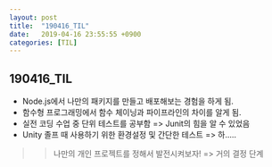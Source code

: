 ```yaml
---
layout: post
title:  "190416_TIL"
date:   2019-04-16 23:55:55 +0900
categories: [TIL]
---
```


190416_TIL
------------

* Node.js에서 나만의 패키지를 만들고 배포해보는 경험을 하게 됨.
* 함수형 프로그래밍에서 함수 체이닝과 파이프라인의 차이를 알게 됨.
* 실전 코딩 수업 중 단위 테스트를 공부함 => Junit의 힘을 알 수 있었음
* Unity 졸프 때 사용하기 위한 환경설정 및 간단한 테스트 => 하..... 

>> 나만의 개인 프로젝트를 정해서 발전시켜보자! => 거의 결정 단계


